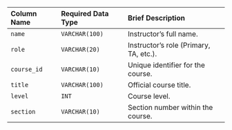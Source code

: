 | Column Name       | Required Data Type | Brief Description |
| :---------------- | :----------------- | :---------------- |
| `name`            | `VARCHAR(100)`     | Instructor’s full name. |
| `role`            | `VARCHAR(20)`      | Instructor’s role (Primary, TA, etc.). |
| `course_id`       | `VARCHAR(10)`      | Unique identifier for the course. |
| `title`           | `VARCHAR(100)`     | Official course title. |
| `level`           | `INT`              | Course level. |
| `section`         | `VARCHAR(10)`      | Section number within the course. |
